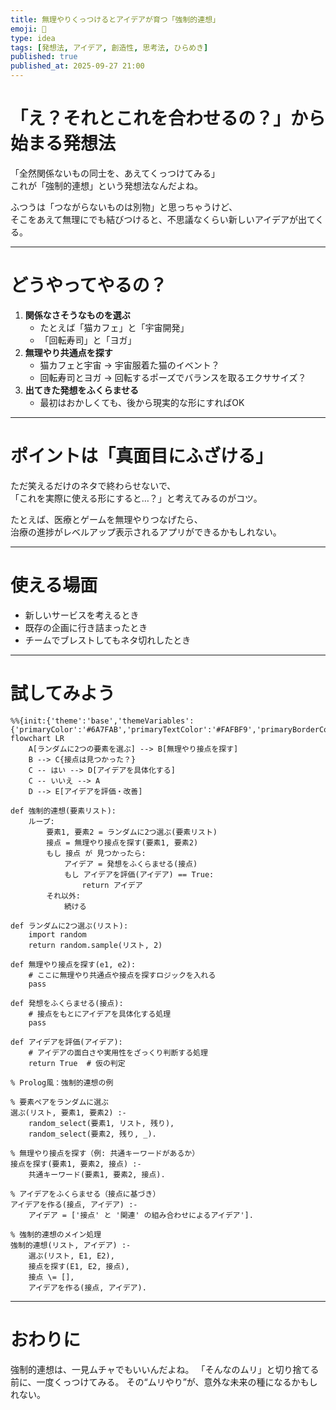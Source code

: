 ```yaml
---
title: 無理やりくっつけるとアイデアが育つ「強制的連想」
emoji: 🌱
type: idea
tags: [発想法, アイデア, 創造性, 思考法, ひらめき]
published: true
published_at: 2025-09-27 21:00
---
```


# 「え？それとこれを合わせるの？」から始まる発想法

「全然関係ないもの同士を、あえてくっつけてみる」  
これが「強制的連想」という発想法なんだよね。  

ふつうは「つながらないものは別物」と思っちゃうけど、  
そこをあえて無理にでも結びつけると、不思議なくらい新しいアイデアが出てくる。  

---

# どうやってやるの？

1. **関係なさそうなものを選ぶ**  
   - たとえば「猫カフェ」と「宇宙開発」  
   - 「回転寿司」と「ヨガ」  
2. **無理やり共通点を探す**  
   - 猫カフェと宇宙 → 宇宙服着た猫のイベント？  
   - 回転寿司とヨガ → 回転するポーズでバランスを取るエクササイズ？  
3. **出てきた発想をふくらませる**  
   - 最初はおかしくても、後から現実的な形にすればOK

---

# ポイントは「真面目にふざける」

ただ笑えるだけのネタで終わらせないで、  
「これを実際に使える形にすると…？」と考えてみるのがコツ。  

たとえば、医療とゲームを無理やりつなげたら、  
治療の進捗がレベルアップ表示されるアプリができるかもしれない。  

---

# 使える場面

- 新しいサービスを考えるとき  
- 既存の企画に行き詰まったとき  
- チームでブレストしてもネタ切れしたとき  

---

# 試してみよう

```mermaid
%%{init:{'theme':'base','themeVariables':{'primaryColor':'#6A7FAB','primaryTextColor':'#FAFBF9','primaryBorderColor':'#6A7FAB','lineColor':'#6A7FABCC','textColor':'#6A7FABCC','fontSize':'10px'}}}%%
flowchart LR
    A[ランダムに2つの要素を選ぶ] --> B[無理やり接点を探す]
    B --> C{接点は見つかった？}
    C -- はい --> D[アイデアを具体化する]
    C -- いいえ --> A
    D --> E[アイデアを評価・改善]
```
```python:python
def 強制的連想(要素リスト):
    ループ:
        要素1, 要素2 = ランダムに2つ選ぶ(要素リスト)
        接点 = 無理やり接点を探す(要素1, 要素2)
        もし 接点 が 見つかったら:
            アイデア = 発想をふくらませる(接点)
            もし アイデアを評価(アイデア) == True:
                return アイデア
        それ以外:
            続ける

def ランダムに2つ選ぶ(リスト):
    import random
    return random.sample(リスト, 2)

def 無理やり接点を探す(e1, e2):
    # ここに無理やり共通点や接点を探すロジックを入れる
    pass

def 発想をふくらませる(接点):
    # 接点をもとにアイデアを具体化する処理
    pass

def アイデアを評価(アイデア):
    # アイデアの面白さや実用性をざっくり判断する処理
    return True  # 仮の判定
```
```prolog:prolog
% Prolog風：強制的連想の例

% 要素ペアをランダムに選ぶ
選ぶ(リスト, 要素1, 要素2) :-
    random_select(要素1, リスト, 残り),
    random_select(要素2, 残り, _).

% 無理やり接点を探す（例: 共通キーワードがあるか）
接点を探す(要素1, 要素2, 接点) :-
    共通キーワード(要素1, 要素2, 接点).

% アイデアをふくらませる（接点に基づき）
アイデアを作る(接点, アイデア) :-
    アイデア = ['接点' と '関連' の組み合わせによるアイデア'].

% 強制的連想のメイン処理
強制的連想(リスト, アイデア) :-
    選ぶ(リスト, E1, E2),
    接点を探す(E1, E2, 接点),
    接点 \= [],
    アイデアを作る(接点, アイデア).
```

---

# おわりに
強制的連想は、一見ムチャでもいいんだよね。
「そんなのムリ」と切り捨てる前に、一度くっつけてみる。
その“ムリやり”が、意外な未来の種になるかもしれない。
